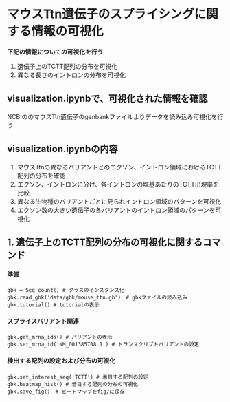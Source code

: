 # マウスTtn遺伝子のスプライシングに関する情報の可視化
**下記の情報についての可視化を行う**<br>
1. 遺伝子上のTCTT配列の分布を可視化
2. 異なる長さのイントロンの分布を可視化

## visualization.ipynbで、可視化された情報を確認
NCBIののマウスTtn遺伝子のgenbankファイルよりデータを読み込み可視化を行う

## visualization.ipynbの内容
1. マウスTtnの異なるバリアントとのエクソン、イントロン領域におけるTCTT配列の分布を確認
2. エクソン、イントロンに分け、各イントロンの塩基あたりのTCTT出現率を比較
3. 異なる生物種のバリアントごとに見られイントロン領域のパターンを可視化
4. エクソン数の大きい遺伝子の各バリアントのイントロン領域のパターンを可視化

## 1. 遺伝子上のTCTT配列の分布の可視化に関するコマンド
#### 準備
```
gbk = Seq_count() # クラスのインスタンス化
gbk.read_gbk('data/gbk/mouse_ttn.gb')　# gbkファイルの読み込み
gbk.tutorial() # tutorialの表示
```

#### スプライスバリアント関連
```
gbk.get_mrna_ids() # バリアントの表示
gbk.set_mrna_id('NM_001385708.1') # トランスクリプトバリアントの設定
```

#### 検出する配列の設定および分布の可視化
```
gbk.set_interest_seq('TCTT') # 着目する配列の設定
gbk.heatmap_hist() # 着目する配列の分布の可視化
gbk.save_fig()　# ヒートマップをfig/に保存
```
